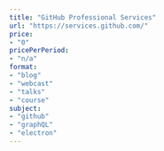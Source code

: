 ```yaml
---
title: "GitHub Professional Services"
url: "https://services.github.com/"
price: 
- "0"
pricePerPeriod: 
- "n/a"
format: 
- "blog"
- "webcast"
- "talks"
- "course"
subject: 
- "github"
- "graphQL"
- "electron"
---
```

